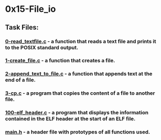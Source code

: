 # 0x15-File_io

## Task Files:
### [0-read_textfile.c](0-read_textfile.c) - a function that reads a text file and prints it to the POSIX standard output.
### [1-create_file.c](1-create_file.c) - a function that creates a file.
### [2-append_text_to_file.c](2-append_text_to_file.c) - a function that appends text at the end of a file.
### [3-cp.c](3-cp.c) - a program that copies the content of a file to another file.
### [100-elf_header.c](100-elf_header.c) - a program that displays the information contained in the ELF header at the start of an ELF file.
### [main.h](main.h) - a header file with prototypes of all functions used.
